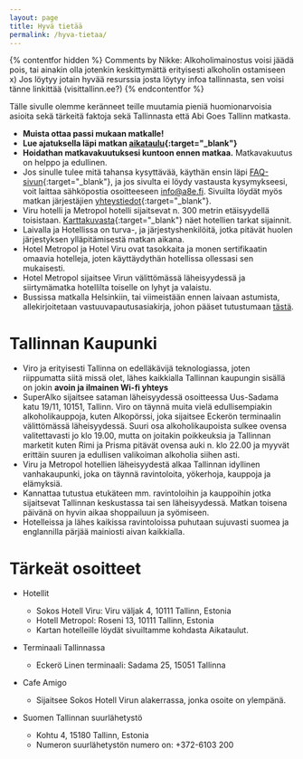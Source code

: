 ```yaml
---
layout: page
title: Hyvä tietää
permalink: /hyva-tietaa/
---
```


{% contentfor hidden %}
Comments by Nikke:
Alkoholimainostus voisi jäädä pois, tai ainakin olla jotenkin keskittymättä erityisesti alkoholin ostamiseen x)
Jos löytyy jotain hyvää resurssia josta löytyy infoa tallinnasta, sen voisi tänne linkittää (visittallinn.ee?)
{% endcontentfor %}

Tälle sivulle olemme keränneet teille muutamia pieniä huomionarvoisia asioita sekä tärkeitä faktoja sekä Tallinnasta että Abi Goes Tallinn matkasta.

  * **Muista ottaa passi mukaan matkalle!**
  * **Lue ajatuksella läpi matkan [aikataulu](/aikataulu){:target="_blank"}**
  * **Hoidathan matkavakuutuksesi kuntoon ennen matkaa.** Matkavakuutus on helppo ja edullinen.
  * Jos sinulle tulee mitä tahansa kysyttävää, käythän ensin läpi [FAQ-sivun](/faq){:target="_blank"}, ja jos sivulta ei löydy vastausta kysymykseesi, voit laittaa sähköpostia osoitteeseen info@a8e.fi. Sivuilta löydät myös matkan järjestäjien [yhteystiedot](/yhteystiedot){:target="_blank"}.
  * Viru hotelli ja Metropol hotelli sijaitsevat n. 300 metrin etäisyydellä toisistaan. [Karttakuvasta](/assets/images/map_of_tallinn.jpg){:target="_blank"} näet hotellien tarkat sijainnit.
  * Laivalla ja Hotellissa on turva-, ja järjestyshenkilöitä, jotka pitävät huolen järjestyksen ylläpitämisestä matkan aikana.
  * Hotel Metropol ja Hotel Viru ovat tasokkaita ja monen sertifikaatin omaavia hotelleja, joten käyttäydythän hotellissa ollessasi sen mukaisesti.
  * Hotel Metropol sijaitsee Virun välittömässä läheisyydessä ja siirtymämatka hotellilta toiselle on lyhyt ja valaistu.
  * Bussissa matkalla Helsinkiin, tai viimeistään ennen laivaan astumista, allekirjoitetaan vastuuvapautusasiakirja, johon pääset tutustumaan [tästä](http://pea.nu:4000/assets/images/Vastuuvapautusasiakirja_AGT.pdf).

Tallinnan Kaupunki
===================

  * Viro ja erityisesti Tallinna on edelläkävijä teknologiassa, joten riippumatta siitä missä olet, lähes kaikkialla Tallinnan kaupungin sisällä on jokin **avoin ja ilmainen Wi-fi yhteys**
  * SuperAlko sijaitsee sataman läheisyydessä osoitteessa Uus-Sadama katu 19/11, 10151, Tallinn. Viro on täynnä muita vielä edullisempiakin alkoholikauppoja, kuten Alkopörssi, joka sijaitsee Eckerön terminaalin välittömässä läheisyydessä.
Suuri osa alkoholikaupoista sulkee ovensa valitettavasti jo klo 19.00, mutta on joitakin poikkeuksia ja Tallinnan marketit kuten Rimi ja Prisma pitävät ovensa auki n. klo 22.00 ja myyvät erittäin suuren ja edullisen valikoiman alkoholia siihen asti.
  * Viru ja Metropol hotellien läheisyydestä alkaa Tallinnan idyllinen vanhakaupunki, joka on täynnä ravintoloita, yökerhoja, kauppoja ja elämyksiä.
  * Kannattaa tutustua etukäteen mm. ravintoloihin ja kauppoihin jotka sijaitsevat Tallinnan keskustassa tai sen läheisyydessä. Matkan toisena päivänä on hyvin aikaa shoppailuun ja syömiseen.
  * Hotelleissa ja lähes kaikissa ravintoloissa puhutaan sujuvasti suomea ja englannilla pärjää mainiosti aivan kaikkialla.


Tärkeät osoitteet
==================

  * Hotellit
    * Sokos Hotell Viru: Viru väljak 4, 10111 Tallinn, Estonia
    * Hotell Metropol: Roseni 13, 10111 Tallinn, Estonia
    * Kartan hotelleille löydät sivuiltamme kohdasta Aikataulut.

  * Terminaali Tallinnassa
    * Eckerö Linen terminaali: Sadama 25, 15051 Tallinna

  * Cafe Amigo
    * Sijaitsee Sokos Hotell Virun alakerrassa, jonka osoite on ylempänä.

  * Suomen Tallinnan suurlähetystö
    * Kohtu 4, 15180 Tallinn, Estonia
    * Numeron suurlähetystön numero on: +372-6103 200




